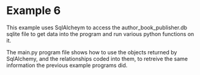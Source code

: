 # Example 6

This example uses SqlAlcheym to access the author_book_publisher.db
sqlite file to get data into the program and run various python functions
on it. 

The main.py program file shows how to use the objects returned
by SqlAlchemy, and the relationships coded into them, to retreive
the same information the previous example programs did.